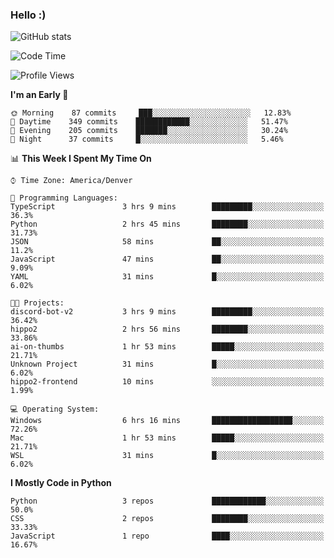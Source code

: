 ### Hello :)

![GitHub stats](https://github-readme-stats.vercel.app/api?username=neverabsolute&count_private=true&include_all_commits=true&bg_color=0D1117&text_color=F3F3F3&title_color=E1E1E1)

<!--START_SECTION:waka-->
![Code Time](http://img.shields.io/badge/Code%20Time-547%20hrs%2014%20mins-blue)

![Profile Views](http://img.shields.io/badge/Profile%20Views-6-blue)

**I'm an Early 🐤** 

```text
🌞 Morning    87 commits     ███░░░░░░░░░░░░░░░░░░░░░░   12.83% 
🌆 Daytime    349 commits    ████████████░░░░░░░░░░░░░   51.47% 
🌃 Evening    205 commits    ███████░░░░░░░░░░░░░░░░░░   30.24% 
🌙 Night      37 commits     █░░░░░░░░░░░░░░░░░░░░░░░░   5.46%

```


📊 **This Week I Spent My Time On** 

```text
⌚︎ Time Zone: America/Denver

💬 Programming Languages: 
TypeScript               3 hrs 9 mins        █████████░░░░░░░░░░░░░░░░   36.3% 
Python                   2 hrs 45 mins       ████████░░░░░░░░░░░░░░░░░   31.73% 
JSON                     58 mins             ██░░░░░░░░░░░░░░░░░░░░░░░   11.2% 
JavaScript               47 mins             ██░░░░░░░░░░░░░░░░░░░░░░░   9.09% 
YAML                     31 mins             █░░░░░░░░░░░░░░░░░░░░░░░░   6.02%

🐱‍💻 Projects: 
discord-bot-v2           3 hrs 9 mins        █████████░░░░░░░░░░░░░░░░   36.42% 
hippo2                   2 hrs 56 mins       ████████░░░░░░░░░░░░░░░░░   33.86% 
ai-on-thumbs             1 hr 53 mins        █████░░░░░░░░░░░░░░░░░░░░   21.71% 
Unknown Project          31 mins             █░░░░░░░░░░░░░░░░░░░░░░░░   6.02% 
hippo2-frontend          10 mins             ░░░░░░░░░░░░░░░░░░░░░░░░░   1.99%

💻 Operating System: 
Windows                  6 hrs 16 mins       ██████████████████░░░░░░░   72.26% 
Mac                      1 hr 53 mins        █████░░░░░░░░░░░░░░░░░░░░   21.71% 
WSL                      31 mins             █░░░░░░░░░░░░░░░░░░░░░░░░   6.02%

```

**I Mostly Code in Python** 

```text
Python                   3 repos             ████████████░░░░░░░░░░░░░   50.0% 
CSS                      2 repos             ████████░░░░░░░░░░░░░░░░░   33.33% 
JavaScript               1 repo              ████░░░░░░░░░░░░░░░░░░░░░   16.67%

```



<!--END_SECTION:waka-->
